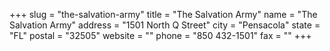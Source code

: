 +++
slug = "the-salvation-army"
title = "The Salvation Army"
name = "The Salvation Army"
address = "1501 North Q Street"
city = "Pensacola"
state = "FL"
postal = "32505"
website = ""
phone = "850 432-1501"
fax = ""
+++

